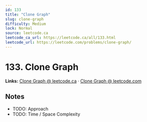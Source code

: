 ```yaml
--- 
id: 133
title: "Clone Graph"
slug: clone-graph
difficulty: Medium
lock: Normal
source: leetcode.ca
leetcode_ca_url: https://leetcode.ca/all/133.html
leetcode_url: https://leetcode.com/problems/clone-graph/
---
```


# 133. Clone Graph

**Links:** [Clone Graph @ leetcode.ca](https://leetcode.ca/all/133.html) · [Clone Graph @ leetcode.com](https://leetcode.com/problems/clone-graph/)

## Notes
- TODO: Approach
- TODO: Time / Space Complexity
